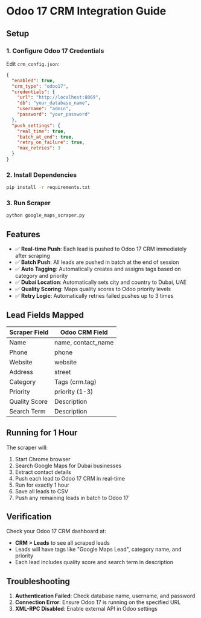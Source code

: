 # Odoo 17 CRM Integration Guide

## Setup

### 1. Configure Odoo 17 Credentials

Edit `crm_config.json`:

```json
{
  "enabled": true,
  "crm_type": "odoo17",
  "credentials": {
    "url": "http://localhost:8069",
    "db": "your_database_name",
    "username": "admin",
    "password": "your_password"
  },
  "push_settings": {
    "real_time": true,
    "batch_at_end": true,
    "retry_on_failure": true,
    "max_retries": 3
  }
}
```

### 2. Install Dependencies

```bash
pip install -r requirements.txt
```

### 3. Run Scraper

```bash
python google_maps_scraper.py
```

## Features

- ✅ **Real-time Push**: Each lead is pushed to Odoo 17 CRM immediately after scraping
- ✅ **Batch Push**: All leads are pushed in batch at the end of session
- ✅ **Auto Tagging**: Automatically creates and assigns tags based on category and priority
- ✅ **Dubai Location**: Automatically sets city and country to Dubai, UAE
- ✅ **Quality Scoring**: Maps quality scores to Odoo priority levels
- ✅ **Retry Logic**: Automatically retries failed pushes up to 3 times

## Lead Fields Mapped

| Scraper Field | Odoo CRM Field |
|--------------|----------------|
| Name | name, contact_name |
| Phone | phone |
| Website | website |
| Address | street |
| Category | Tags (crm.tag) |
| Priority | priority (1-3) |
| Quality Score | Description |
| Search Term | Description |

## Running for 1 Hour

The scraper will:
1. Start Chrome browser
2. Search Google Maps for Dubai businesses
3. Extract contact details
4. Push each lead to Odoo 17 CRM in real-time
5. Run for exactly 1 hour
6. Save all leads to CSV
7. Push any remaining leads in batch to Odoo 17

## Verification

Check your Odoo 17 CRM dashboard at:
- **CRM > Leads** to see all scraped leads
- Leads will have tags like "Google Maps Lead", category name, and priority
- Each lead includes quality score and search term in description

## Troubleshooting

1. **Authentication Failed**: Check database name, username, and password
2. **Connection Error**: Ensure Odoo 17 is running on the specified URL
3. **XML-RPC Disabled**: Enable external API in Odoo settings
